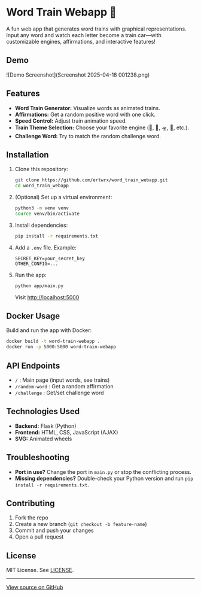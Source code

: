 # Word Train Webapp 🚂

A fun web app that generates word trains with graphical representations. Input any word and watch each letter become a train car—with customizable engines, affirmations, and interactive features!

## Demo
<!-- Optionally add a screenshot or GIF -->
![Demo Screenshot](Screenshot 2025-04-18 001238.png)

## Features

- **Word Train Generator:** Visualize words as animated trains.
- **Affirmations:** Get a random positive word with one click.
- **Speed Control:** Adjust train animation speed.
- **Train Theme Selection:** Choose your favorite engine (🚂, 🚀, 🛸, 🚌, etc.).
- **Challenge Word:** Try to match the random challenge word.

## Installation

1. Clone this repository:
   ```bash
   git clone https://github.com/ertwrx/word_train_webapp.git
   cd word_train_webapp
   ```

2. (Optional) Set up a virtual environment:
   ```bash
   python3 -m venv venv
   source venv/bin/activate
   ```

3. Install dependencies:
   ```bash
   pip install -r requirements.txt
   ```

4. Add a `.env` file. Example:
   ```
   SECRET_KEY=your_secret_key
   OTHER_CONFIG=...
   ```

5. Run the app:
   ```bash
   python app/main.py
   ```
   Visit [http://localhost:5000](http://localhost:5000)

## Docker Usage

Build and run the app with Docker:
```bash
docker build -t word-train-webapp .
docker run -p 5000:5000 word-train-webapp
```

## API Endpoints

- `/` : Main page (input words, see trains)
- `/random-word` : Get a random affirmation
- `/challenge` : Get/set challenge word

## Technologies Used

- **Backend:** Flask (Python)
- **Frontend:** HTML, CSS, JavaScript (AJAX)
- **SVG:** Animated wheels

## Troubleshooting

- **Port in use?** Change the port in `main.py` or stop the conflicting process.
- **Missing dependencies?** Double-check your Python version and run `pip install -r requirements.txt`.

## Contributing

1. Fork the repo
2. Create a new branch (`git checkout -b feature-name`)
3. Commit and push your changes
4. Open a pull request

## License

MIT License. See [LICENSE](LICENSE).

---

[View source on GitHub](https://github.com/ertwrx/word_train_webapp)
